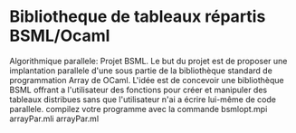 Bibliotheque de tableaux répartis BSML/Ocaml
==============================================

Algorithmique parallele: Projet BSML.
 Le but du projet est de proposer une implantation parallele d'une sous partie de
 la bibliothèque standard de programmation Array de OCaml. L'idée est de concevoir une
 bibliothèque BSML offrant a l'utilisateur des fonctions pour créer et manipuler des tableaux
 distribues sans que l'utilisateur n'ai a écrire lui-même de code parallele.
compilez votre programme avec la commande bsmlopt.mpi arrayPar.mli arrayPar.ml
